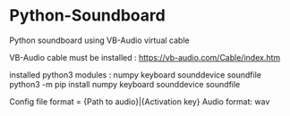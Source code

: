 # Python-Soundboard
Python soundboard using VB-Audio virtual cable

VB-Audio cable must be installed : https://vb-audio.com/Cable/index.htm

installed python3 modules : numpy keyboard sounddevice soundfile
python3 -m pip install numpy keyboard sounddevice soundfile

Config file format = {Path to audio}|{Activation key}
Audio format: wav
